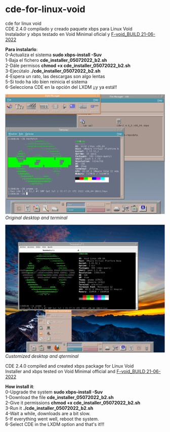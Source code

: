# cde-for-linux-void
cde for linux void</br>
CDE 2.4.0 compilado y creado paquete xbps para Linux Void</br>
Instalador y xbps testado en Void Minimal oficial y <a href="https://archive.org/details/void-live-x86_64-20220621-lxqt">F-void_BUILD 21-06-2022</a></br>


<b>Para instalarlo</b>: </br>
0-Actualiza el sistema <b>sudo xbps-install -Suv</b></br>
1-Baja el fichero <b>cde_installer_05072022_b2.sh</b></br>
2-Dále permisos <b>chmod +x cde_installer_05072022_b2.sh</b> </br>
3-Ejecútalo <b>./cde_installer_05072022_b2.sh</b></br>
4-Espera un rato, las descargas son algo lentas</br>
5-Si todo ha ido bien reinicia el sistema</br>
6-Selecciona CDE en la opción del LXDM ¡¡y ya está!!</br>

![Screenshot](https://github.com/johna23-lab/cde-for-linux-void/blob/main/cde-2022-07-05.png?raw=true)
<i>Original desktop and terminal</i>

![Screenshot](https://github.com/johna23-lab/cde-for-linux-void/blob/main/cde_custom_2.png?raw=true)
<i>Customized desktop and qterminal</i>

CDE 2.4.0 compiled and created xbps package for Linux Void</br>
Installer and xbps tested on Void Minimal official and <a href="https://archive.org/details/void-live-x86_64-20220621-lxqt">F-void_BUILD 21-06-2022</a></br>

<b>How install it</b>: </br>
0-Upgrade the system <b>sudo xbps-install -Suv</b></br>
1-Download the file <b>cde_installer_05072022_b2.sh</b></br>
2-Give it permissions <b>chmod +x cde_installer_05072022_b2.sh</b> </br>
3-Run it <b>./cde_installer_05072022_b2.sh</b></br>
4-Wait a while, downloads are a bit slow.</br>
5-If everything went well, reboot the system.</br>
6-Select CDE in the LXDM option and that's it!!!
